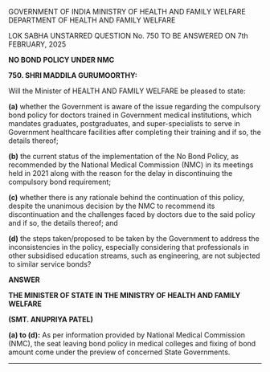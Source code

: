 GOVERNMENT OF INDIA
MINISTRY OF HEALTH AND FAMILY WELFARE
DEPARTMENT OF HEALTH AND FAMILY WELFARE

LOK SABHA
UNSTARRED QUESTION No. 750
TO BE ANSWERED ON 7th FEBRUARY, 2025

**NO BOND POLICY UNDER NMC**

**750. SHRI MADDILA GURUMOORTHY:**

Will the Minister of HEALTH AND FAMILY WELFARE be pleased to state:

**(a)** whether the Government is aware of the issue regarding the compulsory bond policy for doctors trained in Government medical institutions, which mandates graduates, postgraduates, and super-specialists to serve in Government healthcare facilities after completing their training and if so, the details thereof;

**(b)** the current status of the implementation of the No Bond Policy, as recommended by the National Medical Commission (NMC) in its meetings held in 2021 along with the reason for the delay in discontinuing the compulsory bond requirement;

**(c)** whether there is any rationale behind the continuation of this policy, despite the unanimous decision by the NMC to recommend its discontinuation and the challenges faced by doctors due to the said policy and if so, the details thereof; and

**(d)** the steps taken/proposed to be taken by the Government to address the inconsistencies in the policy, especially considering that professionals in other subsidised education streams, such as engineering, are not subjected to similar service bonds?

**ANSWER**

**THE MINISTER OF STATE IN THE MINISTRY OF HEALTH AND FAMILY WELFARE**

**(SMT. ANUPRIYA PATEL)**

**(a) to (d):** As per information provided by National Medical Commission (NMC), the seat leaving bond policy in medical colleges and fixing of bond amount come under the preview of concerned State Governments.

---
